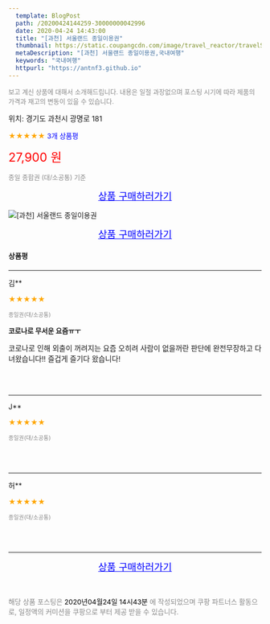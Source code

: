```yaml
---
  template: BlogPost
  path: /20200424144259-30000000042996
  date: 2020-04-24 14:43:00
  title: "[과천] 서울랜드 종일이용권"
  thumbnail: https://static.coupangcdn.com/image/travel_reactor/travelSeller/common/A00186371/251778ff-6822-48b8-a14a-7e24e75cb442.jpg
  metaDescription: "[과천] 서울랜드 종일이용권,국내여행"
  keywords: "국내여행"
  httpurl: "https://antnf3.github.io"
---
```

  
<span style="color: #888;font-size:0.8rem">보고 계신 상품에 대해서 소개해드립니다.
내용은 일절 과장없으며 포스팅 시기에 따라 제품의 가격과 재고의 변동이 있을 수 있습니다.</span>
  
<span style="font-size: 0.9rem;">위치: 경기도 과천시 광명로 181 </span>
  
<span style="color: orange;">★★★★★</span> <span style="color: blue;font-size: 0.85rem;">3개 상품평</span>
  
<span style="color: red;font-size: 1.5rem;">27,900 원</span>
  
<span style="color: #888;font-size:0.8rem">종일 종합권 (대/소공통) 기준</span>



<p align="center"><a href="http://me2.do/FSKzcnRo" style="font-size: 1.2rem; color: blue;">상품 구매하러가기</a></p>

![[과천] 서울랜드 종일이용권](https://image15.coupangcdn.com/image/travelSeller/common/A00186371/1bfcaa4e-9b7e-46d5-8663-0dc2c4db0f76.jpg)

<p align="center"><a href="http://me2.do/FSKzcnRo" style="font-size: 1.2rem; color: blue;">상품 구매하러가기</a></p>

#### 상품평
  
---
  
김**
    
<span style="color: orange;">★★★★★</span>
    
<span style="color: #888;font-size:0.7rem">종일권(대/소공통)</span>
    
<span style="font-size:0.85rem">**코로나로 무서운 요즘ㅠㅜ**</span>
    
<span style="font-size: 0.9rem;">코로나로 인해 외출이 꺼려지는 요즘 오히려 사람이 없을꺼란 판단에 완전무장하고 다녀왔습니다!! 즐겁게 즐기다 왔습니다!</span>
    
<br>
<br>

---
  
J**
    
<span style="color: orange;">★★★★★</span>
    
<span style="color: #888;font-size:0.7rem">종일권(대/소공통)</span>
    

    

    
<br>
<br>

---
  
허**
    
<span style="color: orange;">★★★★★</span>
    
<span style="color: #888;font-size:0.7rem">종일권(대/소공통)</span>
    

    

    
<br>
<br>


  
---
  
<p align="center"><a href="http://me2.do/FSKzcnRo" style="font-size: 1.2rem; color: blue;">상품 구매하러가기</a></p>
  
<br>
  
<span style="font-size: 0.85rem; color: #888;">해당 상품 포스팅은 <span style="color: #000;"> 2020년04월24일 14시43분 </span> 에 작성되었으며 쿠팡 파트너스 활동으로, 일정액의 커미션을 쿠팡으로 부터 제공 받을 수 있습니다.</span>